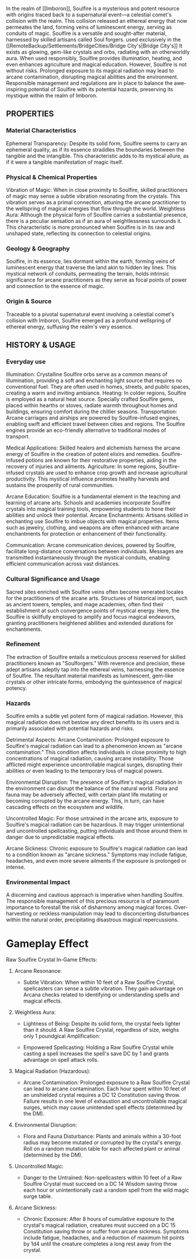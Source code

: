 In the realm of [[Imboron]], Soulfire is a mysterious and potent resource with origins traced back to a supernatural event—a celestial comet's collision with the realm. This collision released an ethereal energy that now permeates the land, forming veins of luminescent energy, serving as conduits of magic. Soulfire is a versatile and sought-after material, harnessed by skilled artisans called Soul forgers. used exclusively in the [[RemoteBackup/Settlements/BridgeCities/Bridge City's|Bridge City's]] It exists as glowing, gem-like crystals and orbs, radiating with an otherworldly aura. When used responsibly, Soulfire provides illumination, heating, and even enhances agriculture and magical education. However, Soulfire is not without risks. Prolonged exposure to its magical radiation may lead to arcane contamination, disrupting magical abilities and the environment. Responsible management and regulations are in place to balance the awe-inspiring potential of Soulfire with its potential hazards, preserving its mystique within the realm of Imboron.

## PROPERTIES

### Material Characteristics

Ephemeral Transparency: Despite its solid form, Soulfire seems to carry an ephemeral quality, as if its essence straddles the boundaries between the tangible and the intangible. This characteristic adds to its mystical allure, as if it were a tangible manifestation of magic itself.

### Physical & Chemical Properties

Vibration of Magic: When in close proximity to Soulfire, skilled practitioners of magic may sense a subtle vibration resonating from the crystals. This vibration serves as a primal connection, attuning the arcane practitioner to the wellspring of magical energies that flow through the world. Weightless Aura: Although the physical form of Soulfire carries a substantial presence, there is a peculiar sensation as if an aura of weightlessness surrounds it. This characteristic is more pronounced when Soulfire is in its raw and unshaped state, reflecting its connection to celestial origins.

### Geology & Geography

Soulfire, in its essence, lies dormant within the earth, forming veins of luminescent energy that traverse the land akin to hidden ley lines. This mystical network of conduits, permeating the terrain, holds intrinsic significance for arcane practitioners as they serve as focal points of power and connection to the essence of magic.

### Origin & Source

Traceable to a pivotal supernatural event involving a celestial comet's collision with Imboron, Soulfire emerged as a profound wellspring of ethereal energy, suffusing the realm's very essence.

## HISTORY & USAGE

### Everyday use

Illumination: Crystalline Soulfire orbs serve as a common means of illumination, providing a soft and enchanting light source that requires no conventional fuel. They are often used in homes, streets, and public spaces, creating a warm and inviting ambiance. Heating: In colder regions, Soulfire is employed as a natural heat source. Specially crafted Soulfire gems, placed within hearths or stoves, radiate warmth throughout homes and buildings, ensuring comfort during the chillier seasons. Transportation: Arcane carriages and airships are powered by Soulfire-infused engines, enabling swift and efficient travel between cities and regions. The Soulfire engines provide an eco-friendly alternative to traditional modes of transport. 

Medical Applications: Skilled healers and alchemists harness the arcane energy of Soulfire in the creation of potent elixirs and remedies. Soulfire-infused potions are known for their restorative properties, aiding in the recovery of injuries and ailments. Agriculture: In some regions, Soulfire-infused crystals are used to enhance crop growth and increase agricultural productivity. This mystical influence promotes healthy harvests and sustains the prosperity of rural communities. 

Arcane Education: Soulfire is a fundamental element in the teaching and learning of arcane arts. Schools and academies incorporate Soulfire crystals into magical training tools, empowering students to hone their abilities and unlock their potential. Arcane Enchantments: Artisans skilled in enchanting use Soulfire to imbue objects with magical properties. Items such as jewelry, clothing, and weapons are often enhanced with arcane enchantments for protection or enhancement of their functionality.

Communication: Arcane communication devices, powered by Soulfire, facilitate long-distance conversations between individuals. Messages are transmitted instantaneously through the mystical conduits, enabling efficient communication across vast distances.

### Cultural Significance and Usage

Sacred sites enriched with Soulfire veins often become venerated locales for the practitioners of the arcane arts. Structures of historical import, such as ancient towers, temples, and mage academies, often find their establishment at such convergence points of mystical energy. Here, the Soulfire is skillfully employed to amplify and focus magical endeavors, granting practitioners heightened abilities and extended durations for enchantments.

### Refinement

The extraction of Soulfire entails a meticulous process reserved for skilled practitioners known as "Soulforgers." With reverence and precision, these adept artisans adeptly tap into the ethereal veins, harnessing the essence of Soulfire. The resultant material manifests as luminescent, gem-like crystals or other intricate forms, embodying the quintessence of magical potency.

### Hazards

Soulfire emits a subtle yet potent form of magical radiation. However, this magical radiation does not bestow any direct benefits to its users and is primarily associated with potential hazards and risks. 

Detrimental Aspects: Arcane Contamination: Prolonged exposure to Soulfire's magical radiation can lead to a phenomenon known as "arcane contamination." This condition affects individuals in close proximity to high concentrations of magical radiation, causing arcane instability. Those afflicted might experience uncontrollable magical surges, disrupting their abilities or even leading to the temporary loss of magical powers. 

Environmental Disruption: The presence of Soulfire's magical radiation in the environment can disrupt the balance of the natural world. Flora and fauna may be adversely affected, with certain plant life mutating or becoming corrupted by the arcane energy. This, in turn, can have cascading effects on the ecosystem and wildlife.

Uncontrolled Magic: For those untrained in the arcane arts, exposure to Soulfire's magical radiation can be hazardous. It may trigger unintentional and uncontrolled spellcasting, putting individuals and those around them in danger due to unpredictable magical effects.

Arcane Sickness: Chronic exposure to Soulfire's magical radiation can lead to a condition known as "arcane sickness." Symptoms may include fatigue, headaches, and even more severe ailments if the exposure is prolonged or intense.

### Environmental Impact

A discerning and cautious approach is imperative when handling Soulfire. The responsible management of this precious resource is of paramount importance to forestall the risk of disharmony among magical forces. Over-harvesting or reckless manipulation may lead to disconcerting disturbances within the natural order, precipitating disastrous magical repercussions.



# Gameplay Effect

Raw Soulfire Crystal In-Game Effects:

1. Arcane Resonance:
    
    - Subtle Vibration: When within 10 feet of a Raw Soulfire Crystal, spellcasters can sense a subtle vibration. They gain advantage on Arcana checks related to identifying or understanding spells and magical effects.
2. Weightless Aura:
    - Lightness of Being: Despite its solid form, the crystal feels lighter than it should. A Raw Soulfire Crystal, regardless of size, weighs only 1 poundgical Amplification:
    
    - Empowered Spellcasting: Holding a Raw Soulfire Crystal while casting a spell increases the spell's save DC by 1 and grants advantage on spell attack rolls.
4. Magical Radiation (Hazardous):

    - Arcane Contamination: Prolonged exposure to a Raw Soulfire Crystal can lead to arcane contamination. Each hour spent within 10 feet of an unshielded crystal requires a DC 12 Constitution saving throw. Failure results in one level of exhaustion and uncontrollable magical surges, which may cause unintended spell effects (determined by the DM).
5. Environmental Disruption:
 
    - Flora and Fauna Disturbance: Plants and animals within a 30-foot radius may become mutated or corrupted by the crystal's energy. Roll on a random mutation table for each affected plant or animal (determined by the DM).
6. Uncontrolled Magic:
    
    - Danger to the Untrained: Non-spellcasters within 10 feet of a Raw Soulfire Crystal must succeed on a DC 14 Wisdom saving throw each hour or unintentionally cast a random spell from the wild magic surge table.
7. Arcane Sickness:
    
    - Chronic Exposure: After 8 hours of cumulative exposure to the crystal's magical radiation, creatures must succeed on a DC 15 Constitution saving throw or suffer from arcane sickness. Symptoms include fatigue, headaches, and a reduction of maximum hit points by 1d4 until the creature completes a long rest away from the crystal.